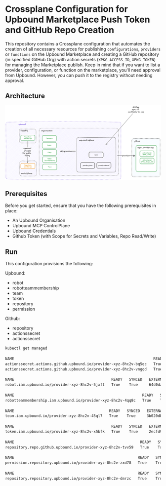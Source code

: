 # Crossplane Configuration for Upbound Marketplace Push Token and GitHub Repo Creation

This repository contains a Crossplane configuration that automates the creation of all necessary resources for publishing `configurations`, `providers` or `functions` on the Upbound Marketplace and creating a GitHub repository (in specified GitHub Org) with action secrets (`XPKG_ACCESS_ID`, `XPKG_TOKEN`) for managing the Marketplace publish.
Keep in mind that if you want to list a provider, configuration, or function on the marketplace, you'll need approval from Upbound. However, you can push it to the registry without needing approval.

## Architecture
![repo-marketplace](repo-marketplace.png)

## Prerequisites
Before you get started, ensure that you have the following prerequisites in place:

- An Upbound Organisation
- Upbound MCP ControlPlane
- Upbound Credentials
- Github Token (with Scope for Secrets and Variables, Repo Read/Write)

## Run

This configuration provisions the following:

Upbound:
- robot
- robotteammembership
- team
- token
- repository
- permission

Github:
- repository
- actionssecret
- actionssecret

```bash
kubectl get managed

NAME                                                               READY   SYNCED   EXTERNAL-NAME                 AGE
actionssecret.actions.github.upbound.io/provider-xyz-8hc2v-bq5qc   True    True     provider-xyz:XPKG_ACCESS_ID   2m28s
actionssecret.actions.github.upbound.io/provider-xyz-8hc2v-vngqd   True    True     provider-xyz:XPKG_TOKEN       2m28s

NAME                                            READY   SYNCED   EXTERNAL-NAME                          AGE
robot.iam.upbound.io/provider-xyz-8hc2v-5jxft   True    True     64d0da30-6c54-474a-8f70-0e1f84d40095   2m28s

NAME                                                          READY   SYNCED   EXTERNAL-NAME   AGE
robotteammembership.iam.upbound.io/provider-xyz-8hc2v-4qq8c   True    True                     2m28s

NAME                                           READY   SYNCED   EXTERNAL-NAME                          AGE
team.iam.upbound.io/provider-xyz-8hc2v-45ql7   True    True     3b020dbb-787a-4219-8c9b-d08c654e137f   2m28s

NAME                                            READY   SYNCED   EXTERNAL-NAME                          AGE
token.iam.upbound.io/provider-xyz-8hc2v-x5bfk   True    True     2ecfd951-198d-4c5a-9a4e-07cfe8bdb260   2m28s

NAME                                                         READY   SYNCED   EXTERNAL-NAME   AGE
repository.repo.github.upbound.io/provider-xyz-8hc2v-tvv59   True    True     provider-xyz    2m28s

NAME                                                        READY   SYNCED   EXTERNAL-NAME   AGE
permission.repository.upbound.io/provider-xyz-8hc2v-zxd78   True    True     provider-xyz    2m28s

NAME                                                        READY   SYNCED   EXTERNAL-NAME   AGE
repository.repository.upbound.io/provider-xyz-8hc2v-dmrzc   True    True     provider-xyz    2m28s
```
